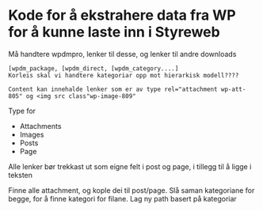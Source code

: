 # Kode for å ekstrahere data fra WP for å kunne laste inn i Styreweb

Må handtere wpdmpro, lenker til desse, og lenker til andre downloads

    [wpdm_package, [wpdm_direct, [wpdm_category....]
    Korleis skal vi handtere kategoriar opp mot hierarkisk modell????

    Content kan innehalde lenker som er av type rel="attachment wp-att-805" og <img src class"wp-image-809"

Type for 

* Attachments
* Images
* Posts
* Page

Alle lenker bør trekkast ut som eigne felt i post og page, i  tillegg til å ligge i teksten

Finne alle attachment, og kople dei til post/page. Slå saman kategoriane for begge, for å finne kategori for filane. Lag ny path basert på kategoriar




